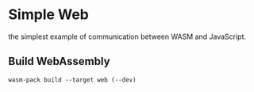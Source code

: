# Simple Web
the simplest example of communication between WASM and JavaScript.

## Build WebAssembly
`wasm-pack build --target web (--dev)`
